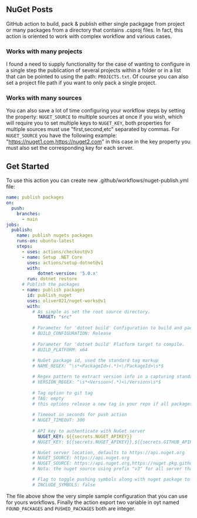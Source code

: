 ## NuGet Posts
GitHub action to build, pack & publish either single packgage from project or many packages
from a directory that contains .csproj files. In fact, this action is oriented to work with
complex workflow and various cases. 

### Works with many projects

I found a need to supply functionality for the case of wanting to configure in a single step the publication of several projects within a folder or in a list that can be pointed to using the path: `PROJECTS.txt`. Of course you can also set a project file path if you want to only pack a single project.

### Works with many sources

You can also save a lot of time configuring your workflow steps by setting the property: `NUGET_SOURCE` to multiple sources at once if you wish, which will require you to set multiple keys to `NUGET_KEY`, both properties for multiple sources must use "first,second,etc" separated by commas. For `NUGET_SOURCE` you have the following example: "https://nuget1.com,https://nuget2.com" in this case in the key property you must also set the corresponding key for each server.

## Get Started

To use this action you can create new .github/workflows/nuget-publish.yml file:

```yml
name: publish packages
on:
  push:
    branches:
      - main
jobs:
  publish:
    name: publish nugets packages
    runs-on: ubuntu-latest
    steps:
      - uses: actions/checkout@v3
      - name: Setup .NET Core  
        uses: actions/setup-dotnet@v1  
        with:  
            dotnet-version: '5.0.x'
        run: dotnet restore 
      # Publish the packages
      - name: publish packages
        id: publish_nuget
        uses: oliver021/nuget-works@v1
        with:
          # As simple as set the root source directory.
            TARGET: "src"
          
          # Parameter for 'dotnet build' Configuration to build and package.
          # BUILD_CONFIGURATION: Release
          
          # Parameter for 'dotnet build' Platform target to compile.
          # BUILD_PLATFORM: x64          
          
          # NuGet package id, used the standard tag markup
          # NAME_REGEX: ^\s*<PackageId>(.*)<\/PackageId>\s*$

          # Regex pattern to extract version info in a capturing standard tag markup
          # VERSION_REGEX: ^\s*<Version>(.*)<\/Version>\s*$
          
          # Tag option to git tag
          # TAG: empty
          # this options release a new tag in your repo if all packages was pushed successfully
          
          # Timeout in seconds for push action
          # NUGET_TIMEOUT: 300
          
          # API key to authenticate with NuGet server
            NUGET_KEY: ${{secrets.NUGET_APIKEY}}
          # NUGET_KEY: ${{secrets.NUGET_APIKEY}},${{secrets.GITHUB_APIKEY}}

          # NuGet server location, defaults to https://api.nuget.org
          # NUGET_SOURCE: https://api.nuget.org
          # NUGET_SOURCE: https://api.nuget.org,https://nuget.pkg.github.com/OWNER
          # Nota: the nuget source using prefix "v3" for all server that are not "github" host

          # Flag to toggle pushing symbols along with nuget package to the server, disabled by default
          # INCLUDE_SYMBOLS: false
```

The file above show the very simple sample configuration that you can use for yours workflows. Finally the action export two variable in oyt named `FOUND_PACKAGES` and `PUSHED_PACKAGES` both are integer.
